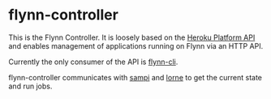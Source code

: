 # flynn-controller

This is the Flynn Controller. It is loosely based on the [Heroku Platform
API](https://devcenter.heroku.com/articles/platform-api-reference) and enables
management of applications running on Flynn via an HTTP API.

Currently the only consumer of the API is
[flynn-cli](https://github.com/flynn/flynn-cli).

flynn-controller communicates with [sampi](https://github.com/flynn/sampi) and
[lorne](https://github.com/flynn/lorne) to get the current state and run jobs.
